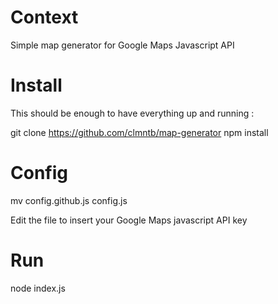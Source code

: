Context
=======

Simple map generator for Google Maps Javascript API

Install
=======

This should be enough to have everything up and running : 

git clone https://github.com/clmntb/map-generator
npm install 

Config
======

mv config.github.js config.js

Edit the file to insert your Google Maps javascript API key

Run
===

node index.js
